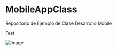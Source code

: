 # MobileAppClass
 Repositorio de Ejemplo de Clase Desarrollo Mobile
 
 Test
 
 ![Image](https://miro.medium.com/max/2000/1*Vwtu6c6lSQKtg5N96_nW-Q.jpeg)

